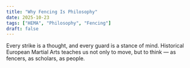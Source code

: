 ```yaml
---
title: "Why Fencing Is Philosophy"
date: 2025-10-23
tags: ["HEMA", "Philosophy", "Fencing"]
draft: false
---
```


Every strike is a thought, and every guard is a stance of mind. Historical European Martial Arts teaches us not only to move, but to think — as fencers, as scholars, as people.

